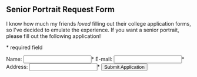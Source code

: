 ## Senior Portrait Request Form

I know how much my friends *loved* filling out their college application forms, so I've decided to emulate the experience. If you want a senior portrait, please fill out the following application!

\* required field
<form method="post" action="acceptportraits.php">
Name: <input type="text" id="name" name="name"/>*
E-mail: <input type="email" id="name" name="email"/>*
Address: <input type="text" id="name" name="address"/>*



<input type="submit" value="Submit Application">
</form>
